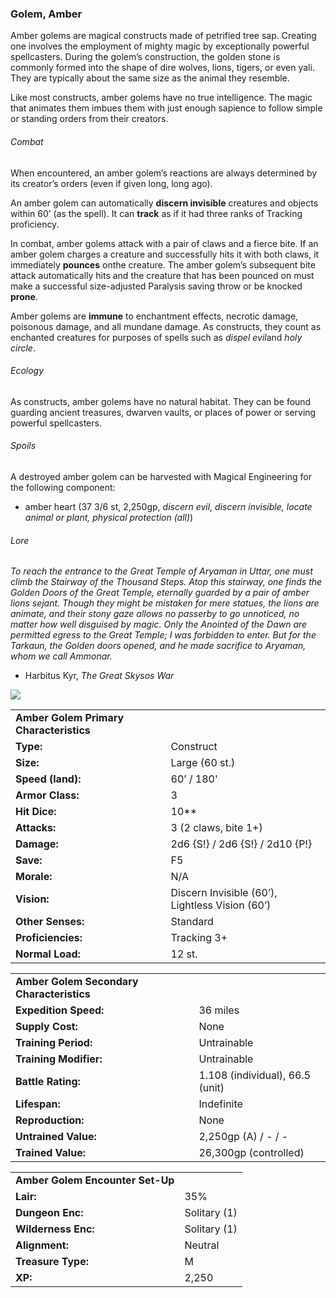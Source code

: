 ### Golem, Amber

Amber golems are magical constructs made of petrified tree sap. Creating one involves the employment of mighty magic by exceptionally powerful spellcasters. During the golem’s construction, the golden stone is commonly formed into the shape of dire wolves, lions, tigers, or even yali. They are typically about the same size as the animal they resemble.

Like most constructs, amber golems have no true intelligence. The magic that animates them imbues them with just enough sapience to follow simple or standing orders from their creators.

###### Combat

When encountered, an amber golem’s reactions are always determined by its creator’s orders (even if given long, long ago).

An amber golem can automatically **discern invisible** creatures and objects within 60’ (as the spell). It can **track** as if it had three ranks of Tracking proficiency.

In combat, amber golems attack with a pair of claws and a fierce bite. If an amber golem charges a creature and successfully hits it with both claws, it immediately **pounces** onthe creature. The amber golem’s subsequent bite attack automatically hits and the creature that has been pounced on must make a successful size-adjusted Paralysis saving throw or be knocked **prone**.

Amber golems are **immune** to enchantment effects, necrotic damage, poisonous damage, and all mundane damage. As constructs, they count as enchanted creatures for purposes of spells such as *dispel evil*and *holy circle*.

###### Ecology

As constructs, amber golems have no natural habitat. They can be found guarding ancient treasures, dwarven vaults, or places of power or serving powerful spellcasters.

###### Spoils

A destroyed amber golem can be harvested with Magical Engineering for the following component:

* amber heart (37 3/6 st, 2,250gp, *discern evil, discern invisible, locate animal or plant, physical protection (all)*)

###### Lore

*To reach the entrance to the Great Temple of Aryaman in Uttar, one must climb the Stairway of the Thousand Steps. Atop this stairway, one finds the Golden Doors of the Great Temple, eternally guarded by a pair of amber lions sejant. Though they might be mistaken for mere statues, the lions are animate, and their stony gaze allows no passerby to go unnoticed, no matter how well disguised by magic. Only the Anointed of the Dawn are permitted egress to the Great Temple; I was forbidden to enter. But for the Tarkaun, the Golden doors opened, and he made sacrifice to Aryaman, whom we call Ammonar.*

* Harbitus Kyr, *The Great Skysos War*

![](data:image/png;base64...)

|  |  |
| --- | --- |
| **Amber Golem Primary Characteristics** | |
| **Type:** | Construct |
| **Size:** | Large (60 st.) |
| **Speed (land):** | 60’ / 180' |
| **Armor Class:** | 3 |
| **Hit Dice:** | 10\*\* |
| **Attacks:** | 3 (2 claws, bite 1+) |
| **Damage:** | 2d6 {S!} / 2d6 {S!} / 2d10 {P!} |
| **Save:** | F5 |
| **Morale:** | N/A |
| **Vision:** | Discern Invisible (60’), Lightless Vision (60’) |
| **Other Senses:** | Standard |
| **Proficiencies:** | Tracking 3+ |
| **Normal Load:** | 12 st. |

|  |  |
| --- | --- |
| **Amber Golem Secondary Characteristics** | |
| **Expedition Speed:** | 36 miles |
| **Supply Cost:** | None |
| **Training Period:** | Untrainable |
| **Training Modifier:** | Untrainable |
| **Battle Rating:** | 1.108 (individual), 66.5 (unit) |
| **Lifespan:** | Indefinite |
| **Reproduction:** | None |
| **Untrained Value:** | 2,250gp (A) / - / - |
| **Trained Value:** | 26,300gp (controlled) |

|  |  |
| --- | --- |
| **Amber Golem Encounter Set-Up** | |
| **Lair:** | 35% |
| **Dungeon Enc:** | Solitary (1) |
| **Wilderness Enc:** | Solitary (1) |
| **Alignment:** | Neutral |
| **Treasure Type:** | M |
| **XP:** | 2,250 |
